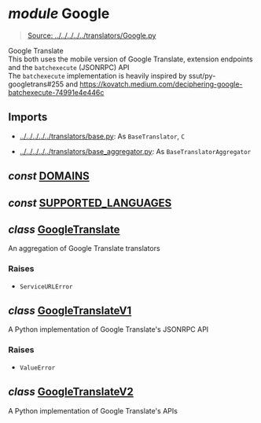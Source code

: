 # *module* **Google**

> [Source: ../../../../../translators/Google.py](../../../../../translators/Google.py#L0)

Google Translate  
This both uses the mobile version of Google Translate, extension endpoints and the `batchexecute` (JSONRPC) API  
The `batchexecute` implementation is heavily inspired by ssut/py-googletrans#255 and https://kovatch.medium.com/deciphering-google-batchexecute-74991e4e446c

## Imports

- [../../../../../translators/base.py](../../../../../translators/base.py): As `BaseTranslator`, `C`

- [../../../../../translators/base_aggregator.py](../../../../../translators/base_aggregator.py): As `BaseTranslatorAggregator`

## *const* [**DOMAINS**](../../../../../translators/Google.py#L21)

## *const* [**SUPPORTED_LANGUAGES**](../../../../../translators/Google.py#L58)

## *class* [**GoogleTranslate**](../../../../../translators/Google.py#L66-L81)

An aggregation of Google Translate translators

### Raises

- `ServiceURLError`

## *class* [**GoogleTranslateV1**](../../../../../translators/Google.py#L84-L261)

A Python implementation of Google Translate's JSONRPC API

### Raises

- `ValueError`

## *class* [**GoogleTranslateV2**](../../../../../translators/Google.py#L264-L423)

A Python implementation of Google Translate's APIs

